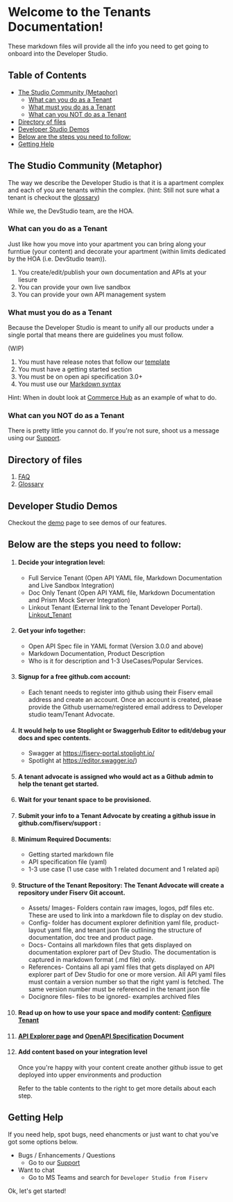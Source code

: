 # Welcome to the Tenants Documentation!

These markdown files will provide all the info you need to get going to onboard into the Developer Studio.

## Table of Contents
  - [The Studio Community (Metaphor)](#the-studio-community-metaphor)
    - [What can you do as a Tenant](#what-can-you-do-as-a-tenant)
    - [What must you do as a Tenant](#what-must-you-do-as-a-tenant)
    - [What can you NOT do as a Tenant](#what-can-you-not-do-as-a-tenant)
  - [Directory of files](#directory-of-files)
  - [Developer Studio Demos](#developer-studio-demos)
  - [Below are the steps you need to follow:](#below-are-the-steps-you-need-to-follow)
  - [Getting Help](#getting-help)
  
## The Studio Community (Metaphor)

The way we describe the Developer Studio is that it is a apartment complex and each of you are tenants within the complex.  (hint: Still not sure what a tenant is checkout the [glossary](./glossary.md))

While we, the DevStudio team, are the HOA.

### What can you do as a Tenant
Just like how you move into your apartment you can bring along your furntiue (your content) and decorate your apartment (within limits dedicated by the HOA (i.e. DevStudio team)).

1. You create/edit/publish your own documentation and APIs at your liesure
2. You can provide your own live sandbox
3. You can provide your own API management system

### What must you do as a Tenant
Because the Developer Studio is meant to unify all our products under a single portal that means there are guidelines you must follow.

(WIP)
1. You must have release notes that follow our [template](https://developerstudio.fiserv.com/support/docs/?path=docs/release-notes-template.md)
2. You must have a getting started section
3. You must be on open api specification 3.0+
4. You must use our [Markdown syntax](https://developerstudio.fiserv.com/support/docs/?path=docs/md/basic-syntax.md)

Hint: When in doubt look at [Commerce Hub](https://developerstudio.fiserv.com/product/CommerceHub) as an example of what to do.

### What can you NOT do as a Tenant
There is pretty little you cannot do.  If you're not sure, shoot us a message using our [Support](https://github.com/fiserv/support/issues).

## Directory of files
1. [FAQ](./faq.md)
2. [Glossary](./glossary.md)

## Developer Studio Demos
Checkout the [demo](./demo.md) page to see demos of our features.

## Below are the steps you need to follow:

1. #### Decide your integration level:
    * Full Service Tenant (Open API YAML file, Markdown Documentation and Live Sandbox Integration)
    * Doc Only Tenant (Open API YAML file, Markdown Documentation and Prism Mock Server Integration)
    * Linkout Tenant (External link to the Tenant Developer  Portal). [Linkout_Tenant](./linkout-tenant.md)

3. #### Get your info together: 
    * Open API Spec file in YAML format (Version 3.0.0 and above)
    * Markdown Documentation, Product Description
    * Who is it for description and 1-3 UseCases/Popular Services.

5. #### Signup for a free github.com account:
    * Each tenant needs to register into github using their Fiserv email address and create an account. Once an account is created, please provide the Github username/registered email address to Developer studio team/Tenant Advocate.

7. #### It would help to use Stoplight or Swaggerhub Editor to edit/debug your docs and spec contents.
     * Swagger at https://fiserv-portal.stoplight.io/
     * Spotlight at https://editor.swagger.io/)
     
5. #### A tenant advocate is assigned who would act as a Github admin to help the tenant get started. 

7. #### Wait for your tenant space to be provisioned.

9. #### Submit your info to a Tenant Advocate by creating a github issue in github.com/fiserv/support :
10. #### Minimum Required Documents: 
    * Getting started markdown file
    * API specification file (yaml)
    * 1-3 use case (1 use case with 1 related document and 1 related api)
    
11. #### Structure of the Tenant Repository: The Tenant Advocate will create a repository under Fiserv Git account.    
    * Assets/ Images- Folders contain raw images, logos, pdf files etc. These are used to link into a markdown file to display on dev studio.
    * Config- folder has document explorer definition yaml file, product-layout yaml file, and tenant json file outlining the structure of documentation, doc tree and product page.
    * Docs- Contains all markdown files that gets displayed on documentation explorer part of Dev Studio. The documentation is captured in markdown format (.md file) only.
    * References- Contains all api yaml files that gets displayed on API explorer part of Dev Studio for one or more version. All API yaml files must contain a version number so that the right yaml is fetched. The same version number must be referenced in the tenant json file
    * Docignore files- files to be ignored- examples archived files
    
12. #### Read up on how to use your space and modify content: [Configure Tenant](./configure-tenant.md)

13. #### [API Explorer page](./api-explorer.md) and [OpenAPI Specification](https://swagger.io/specification/) Document

14. #### Add content based on your integration level

    Once you're happy with your content create another github issue to get deployed into upper environments and production

    Refer to the table contents to the right to get more details about each step.

## Getting Help
If you need help, spot bugs, need ehancments or just want to chat you've got some options below.

- Bugs / Enhancements / Questions
  - Go to our [Support](https://github.com/fiserv/support/issues)
- Want to chat
  - Go to MS Teams and search for `Developer Studio from Fiserv`

Ok, let's get started!
